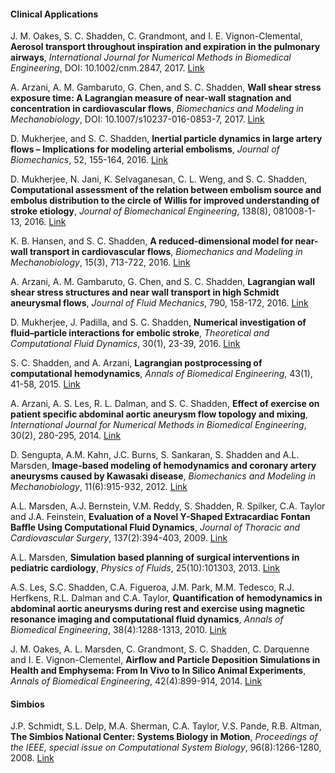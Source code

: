 #### Clinical Applications

J. M. Oakes, S. C. Shadden, C. Grandmont, and I. E. Vignon-Clemental, **Aerosol transport throughout inspiration and expiration in the pulmonary airways**, _International Journal for Numerical Methods in Biomedical Engineering_, DOI: 10.1002/cnm.2847, 2017. [Link](              http://onlinelibrary.wiley.com/doi/10.1002/cnm.2847/full)

A. Arzani, A. M. Gambaruto, G. Chen, and S. C. Shadden, **Wall shear stress exposure time: A Lagrangian measure of near-wall stagnation and concentration in cardiovascular flows**, _Biomechanics and Modeling in Mechanobiology_, DOI: 10.1007/s10237-016-0853-7, 2017. [Link](https://link.springer.com/article/10.1007/s10237-016-0853-7)

D. Mukherjee, and S. C. Shadden, **Inertial particle dynamics in large artery flows – Implications for modeling arterial embolisms**, _Journal of Biomechanics_, 52, 155-164, 2016. [Link](http://www.sciencedirect.com/science/article/pii/S0021929016313215)

D. Mukherjee, N. Jani, K. Selvaganesan, C. L. Weng, and S. C. Shadden, **Computational assessment of the relation between embolism source and embolus distribution to the circle of Willis for improved understanding of stroke etiology**, _Journal of Biomechanical Engineering_, 138(8), 081008-1-13, 2016. [Link](http://biomechanical.asmedigitalcollection.asme.org/article.aspx?articleID=2531719)

K. B. Hansen, and S. C. Shadden, **A reduced-dimensional model for near-wall transport in cardiovascular flows**, _Biomechanics and Modeling in Mechanobiology_, 15(3), 713-722, 2016. [Link](https://link.springer.com/article/10.1007/s10237-015-0719-4)

A. Arzani, A. M. Gambaruto, G. Chen, and S. C. Shadden, **Lagrangian wall shear stress structures and near wall transport in high Schmidt aneurysmal flows**, _Journal of Fluid Mechanics_, 790, 158-172, 2016. [Link](https://www.cambridge.org/core/journals/journal-of-fluid-mechanics/article/lagrangian-wall-shear-stress-structures-and-nearwall-transport-in-highschmidtnumber-aneurysmal-flows/0826EE0545D5E1FC47A3BBB5637E0C0B)

D. Mukherjee, J. Padilla, and S. C. Shadden, **Numerical investigation of fluid–particle interactions for embolic stroke**, _Theoretical and Computational Fluid Dynamics_, 30(1), 23-39, 2016. [Link](https://link.springer.com/article/10.1007/s00162-015-0359-4)

S. C. Shadden, and A. Arzani, **Lagrangian postprocessing of computational hemodynamics**, _Annals of Biomedical Engineering_, 43(1), 41-58, 2015. [Link](https://link.springer.com/article/10.1007%2Fs10439-014-1070-0)

A. Arzani, A. S. Les, R. L. Dalman, and S. C. Shadden, **Effect of exercise on patient specific abdominal aortic aneurysm flow topology and mixing**, _International Journal for Numerical Methods in Biomedical Engineering_, 30(2), 280-295, 2014. [Link](http://onlinelibrary.wiley.com/doi/10.1002/cnm.2601/abstract)

D. Sengupta, A.M. Kahn, J.C. Burns, S. Sankaran, S. Shadden and A.L. Marsden, **Image-based modeling of hemodynamics and coronary artery aneurysms caused by Kawasaki disease**, _Biomechanics and Modeling in Mechanobiology_, 11(6):915-932, 2012. [Link](http://link.springer.com/article/10.1007/s10237-011-0361-8#page-1)

A.L. Marsden, A.J. Bernstein, V.M. Reddy, S. Shadden, R. Spilker, C.A. Taylor and J.A. Feinstein, **Evaluation of a Novel Y-Shaped Extracardiac Fontan Baffle Using Computational Fluid Dynamics**, _Journal of Thoracic and Cardiovascular Surgery_, 137(2):394-403, 2009. [Link](http://www.sciencedirect.com/science/article/pii/S0022522308016681)

A.L. Marsden, **Simulation based planning of surgical interventions in pediatric cardiology**, _Physics of Fluids_, 25(10):101303, 2013. [Link](http://scitation.aip.org/content/aip/journal/pof2/25/10/10.1063/1.4825031)

A.S. Les, S.C. Shadden, C.A. Figueroa, J.M. Park, M.M. Tedesco, R.J. Herfkens, R.L. Dalman and C.A. Taylor, **Quantification of hemodynamics in abdominal aortic aneurysms during rest and exercise using magnetic resonance imaging and computational fluid dynamics**, _Annals of Biomedical Engineering_, 38(4):1288-1313, 2010. [Link](http://link.springer.com/article/10.1007/s10439-010-9949-x#page-1)

J. M. Oakes, A. L. Marsden, C. Grandmont, S. C. Shadden, C. Darquenne and I. E. Vignon-Clementel, **Airflow and Particle Deposition Simulations in Health and Emphysema: From In Vivo to In Silico Animal Experiments**, _Annals of Biomedical Engineering_, 42(4):899-914, 2014. [Link](http://link.springer.com/article/10.1007/s10439-013-0954-8#page-1)


#### Simbios

J.P. Schmidt, S.L. Delp, M.A. Sherman, C.A. Taylor, V.S. Pande, R.B. Altman, **The Simbios National Center: Systems Biology in Motion**, _Proceedings of the IEEE, special issue on Computational System Biology_, 96(8):1266-1280, 2008. [Link](http://www.ncbi.nlm.nih.gov/pmc/articles/PMC2811325/)
